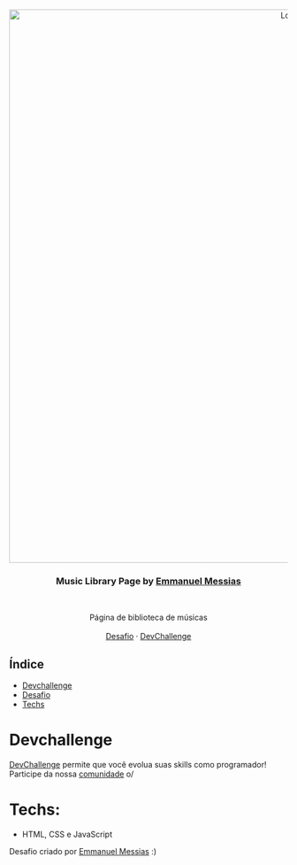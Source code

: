 <br />
<p align="center">
    <img src="https://imgur.com/ipLHFFb.gif" alt="Logo" width="1000">

  <h3 align="center">Music Library Page by <a href="https://www.linkedin.com/in/emmanuel-messias-535621127/">Emmanuel Messias</a></h3>
 <br />
  <p align="center">
     Página de biblioteca de músicas
       <br/>
    <br/>
    <a href="https://github.com/mannoeu/landing-page-music">Desafio</a>
    ·
    <a href="https://www.devchallenge.com.br/">DevChallenge</a>
  </p>
</p>

## Índice

* [Devchallenge](#devchallenge) 
* [Desafio](#desafio)
* [Techs](#techs)


# Devchallenge
<a href="https://devchallenge.now.sh/"> DevChallenge</a> permite que você evolua suas skills como programador! Participe da nossa <a href="https://discord.gg/yvYXhGj">comunidade</a> o/


# Techs: 
- HTML, CSS e JavaScript

Desafio criado por  <a href="https://www.linkedin.com/in/emmanuel-messias-535621127/">Emmanuel Messias</a> :)
